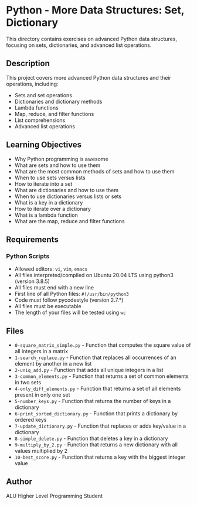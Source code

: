 # Python - More Data Structures: Set, Dictionary

This directory contains exercises on advanced Python data structures, focusing on sets, dictionaries, and advanced list operations.

## Description

This project covers more advanced Python data structures and their operations, including:
- Sets and set operations
- Dictionaries and dictionary methods
- Lambda functions
- Map, reduce, and filter functions
- List comprehensions
- Advanced list operations

## Learning Objectives

- Why Python programming is awesome
- What are sets and how to use them
- What are the most common methods of sets and how to use them
- When to use sets versus lists
- How to iterate into a set
- What are dictionaries and how to use them
- When to use dictionaries versus lists or sets
- What is a key in a dictionary
- How to iterate over a dictionary
- What is a lambda function
- What are the map, reduce and filter functions

## Requirements

### Python Scripts
- Allowed editors: `vi`, `vim`, `emacs`
- All files interpreted/compiled on Ubuntu 20.04 LTS using python3 (version 3.8.5)
- All files must end with a new line
- First line of all Python files: `#!/usr/bin/python3`
- Code must follow pycodestyle (version 2.7.*)
- All files must be executable
- The length of your files will be tested using `wc`

## Files

- `0-square_matrix_simple.py` - Function that computes the square value of all integers in a matrix
- `1-search_replace.py` - Function that replaces all occurrences of an element by another in a new list
- `2-uniq_add.py` - Function that adds all unique integers in a list
- `3-common_elements.py` - Function that returns a set of common elements in two sets
- `4-only_diff_elements.py` - Function that returns a set of all elements present in only one set
- `5-number_keys.py` - Function that returns the number of keys in a dictionary
- `6-print_sorted_dictionary.py` - Function that prints a dictionary by ordered keys
- `7-update_dictionary.py` - Function that replaces or adds key/value in a dictionary
- `8-simple_delete.py` - Function that deletes a key in a dictionary
- `9-multiply_by_2.py` - Function that returns a new dictionary with all values multiplied by 2
- `10-best_score.py` - Function that returns a key with the biggest integer value

## Author
ALU Higher Level Programming Student

